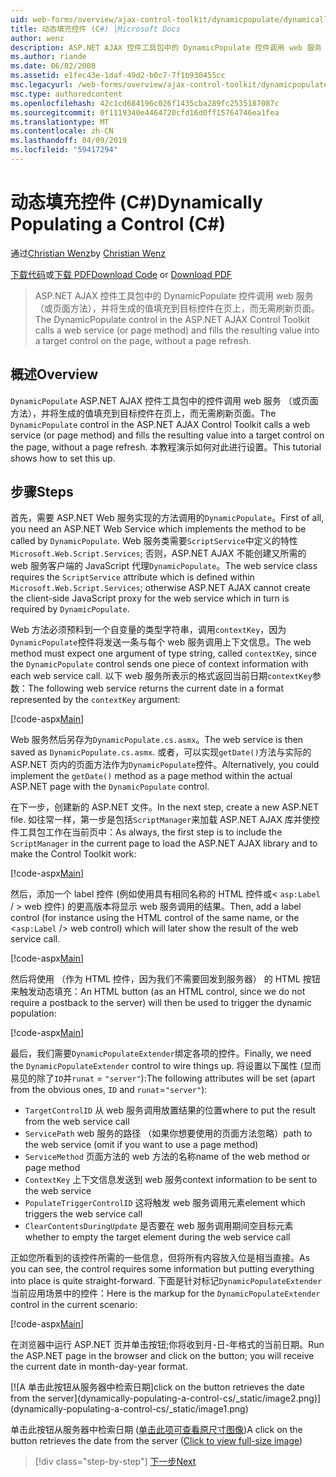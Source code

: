 ```yaml
---
uid: web-forms/overview/ajax-control-toolkit/dynamicpopulate/dynamically-populating-a-control-cs
title: 动态填充控件 (C#) |Microsoft Docs
author: wenz
description: ASP.NET AJAX 控件工具包中的 DynamicPopulate 控件调用 web 服务 （或页面方法），并将生成的值填充到 t 上的目标控件...
ms.author: riande
ms.date: 06/02/2008
ms.assetid: e1fec43e-1daf-49d2-b0c7-7f1b930455cc
msc.legacyurl: /web-forms/overview/ajax-control-toolkit/dynamicpopulate/dynamically-populating-a-control-cs
msc.type: authoredcontent
ms.openlocfilehash: 42c1cd684196c026f1435cba289fc2535187087c
ms.sourcegitcommit: 0f1119340e4464720cfd16d0ff15764746ea1fea
ms.translationtype: MT
ms.contentlocale: zh-CN
ms.lasthandoff: 04/09/2019
ms.locfileid: "59417294"
---
```

# <a name="dynamically-populating-a-control-c"></a><span data-ttu-id="f2a41-103">动态填充控件 (C#)</span><span class="sxs-lookup"><span data-stu-id="f2a41-103">Dynamically Populating a Control (C#)</span></span>

<span data-ttu-id="f2a41-104">通过[Christian Wenz](https://github.com/wenz)</span><span class="sxs-lookup"><span data-stu-id="f2a41-104">by [Christian Wenz](https://github.com/wenz)</span></span>

<span data-ttu-id="f2a41-105">[下载代码](http://download.microsoft.com/download/d/8/f/d8f2f6f9-1b7c-46ad-9252-e1fc81bdea3e/dynamicpopulate0.cs.zip)或[下载 PDF](http://download.microsoft.com/download/b/6/a/b6ae89ee-df69-4c87-9bfb-ad1eb2b23373/dynamicpopulate0CS.pdf)</span><span class="sxs-lookup"><span data-stu-id="f2a41-105">[Download Code](http://download.microsoft.com/download/d/8/f/d8f2f6f9-1b7c-46ad-9252-e1fc81bdea3e/dynamicpopulate0.cs.zip) or [Download PDF](http://download.microsoft.com/download/b/6/a/b6ae89ee-df69-4c87-9bfb-ad1eb2b23373/dynamicpopulate0CS.pdf)</span></span>

> <span data-ttu-id="f2a41-106">ASP.NET AJAX 控件工具包中的 DynamicPopulate 控件调用 web 服务 （或页面方法），并将生成的值填充到目标控件在页上，而无需刷新页面。</span><span class="sxs-lookup"><span data-stu-id="f2a41-106">The DynamicPopulate control in the ASP.NET AJAX Control Toolkit calls a web service (or page method) and fills the resulting value into a target control on the page, without a page refresh.</span></span>


## <a name="overview"></a><span data-ttu-id="f2a41-107">概述</span><span class="sxs-lookup"><span data-stu-id="f2a41-107">Overview</span></span>

<span data-ttu-id="f2a41-108">`DynamicPopulate` ASP.NET AJAX 控件工具包中的控件调用 web 服务 （或页面方法），并将生成的值填充到目标控件在页上，而无需刷新页面。</span><span class="sxs-lookup"><span data-stu-id="f2a41-108">The `DynamicPopulate` control in the ASP.NET AJAX Control Toolkit calls a web service (or page method) and fills the resulting value into a target control on the page, without a page refresh.</span></span> <span data-ttu-id="f2a41-109">本教程演示如何对此进行设置。</span><span class="sxs-lookup"><span data-stu-id="f2a41-109">This tutorial shows how to set this up.</span></span>

## <a name="steps"></a><span data-ttu-id="f2a41-110">步骤</span><span class="sxs-lookup"><span data-stu-id="f2a41-110">Steps</span></span>

<span data-ttu-id="f2a41-111">首先，需要 ASP.NET Web 服务实现的方法调用的`DynamicPopulate`。</span><span class="sxs-lookup"><span data-stu-id="f2a41-111">First of all, you need an ASP.NET Web Service which implements the method to be called by `DynamicPopulate`.</span></span> <span data-ttu-id="f2a41-112">Web 服务类需要`ScriptService`中定义的特性`Microsoft.Web.Script.Services`; 否则，ASP.NET AJAX 不能创建又所需的 web 服务客户端的 JavaScript 代理`DynamicPopulate`。</span><span class="sxs-lookup"><span data-stu-id="f2a41-112">The web service class requires the `ScriptService` attribute which is defined within `Microsoft.Web.Script.Services`; otherwise ASP.NET AJAX cannot create the client-side JavaScript proxy for the web service which in turn is required by `DynamicPopulate`.</span></span>

<span data-ttu-id="f2a41-113">Web 方法必须预料到一个自变量的类型字符串，调用`contextKey`，因为`DynamicPopulate`控件将发送一条与每个 web 服务调用上下文信息。</span><span class="sxs-lookup"><span data-stu-id="f2a41-113">The web method must expect one argument of type string, called `contextKey`, since the `DynamicPopulate` control sends one piece of context information with each web service call.</span></span> <span data-ttu-id="f2a41-114">以下 web 服务所表示的格式返回当前日期`contextKey`参数：</span><span class="sxs-lookup"><span data-stu-id="f2a41-114">The following web service returns the current date in a format represented by the `contextKey` argument:</span></span>

[!code-aspx[Main](dynamically-populating-a-control-cs/samples/sample1.aspx)]

<span data-ttu-id="f2a41-115">Web 服务然后另存为`DynamicPopulate.cs.asmx`。</span><span class="sxs-lookup"><span data-stu-id="f2a41-115">The web service is then saved as `DynamicPopulate.cs.asmx`.</span></span> <span data-ttu-id="f2a41-116">或者，可以实现`getDate()`方法与实际的 ASP.NET 页内的页面方法作为`DynamicPopulate`控件。</span><span class="sxs-lookup"><span data-stu-id="f2a41-116">Alternatively, you could implement the `getDate()` method as a page method within the actual ASP.NET page with the `DynamicPopulate` control.</span></span>

<span data-ttu-id="f2a41-117">在下一步，创建新的 ASP.NET 文件。</span><span class="sxs-lookup"><span data-stu-id="f2a41-117">In the next step, create a new ASP.NET file.</span></span> <span data-ttu-id="f2a41-118">如往常一样，第一步是包括`ScriptManager`来加载 ASP.NET AJAX 库并使控件工具包工作在当前页中：</span><span class="sxs-lookup"><span data-stu-id="f2a41-118">As always, the first step is to include the `ScriptManager` in the current page to load the ASP.NET AJAX library and to make the Control Toolkit work:</span></span>

[!code-aspx[Main](dynamically-populating-a-control-cs/samples/sample2.aspx)]

<span data-ttu-id="f2a41-119">然后，添加一个 label 控件 (例如使用具有相同名称的 HTML 控件或&lt; `asp:Label`  / &gt; web 控件) 的更高版本将显示 web 服务调用的结果。</span><span class="sxs-lookup"><span data-stu-id="f2a41-119">Then, add a label control (for instance using the HTML control of the same name, or the &lt;`asp:Label` /&gt; web control) which will later show the result of the web service call.</span></span>

[!code-aspx[Main](dynamically-populating-a-control-cs/samples/sample3.aspx)]

<span data-ttu-id="f2a41-120">然后将使用 （作为 HTML 控件，因为我们不需要回发到服务器） 的 HTML 按钮来触发动态填充：</span><span class="sxs-lookup"><span data-stu-id="f2a41-120">An HTML button (as an HTML control, since we do not require a postback to the server) will then be used to trigger the dynamic population:</span></span>

[!code-aspx[Main](dynamically-populating-a-control-cs/samples/sample4.aspx)]

<span data-ttu-id="f2a41-121">最后，我们需要`DynamicPopulateExtender`绑定各项的控件。</span><span class="sxs-lookup"><span data-stu-id="f2a41-121">Finally, we need the `DynamicPopulateExtender` control to wire things up.</span></span> <span data-ttu-id="f2a41-122">将设置以下属性 (显而易见的除了`ID`并`runat` = `"server"`):</span><span class="sxs-lookup"><span data-stu-id="f2a41-122">The following attributes will be set (apart from the obvious ones, `ID` and `runat`=`"server"`):</span></span>

- `TargetControlID` <span data-ttu-id="f2a41-123">从 web 服务调用放置结果的位置</span><span class="sxs-lookup"><span data-stu-id="f2a41-123">where to put the result from the web service call</span></span>
- `ServicePath` <span data-ttu-id="f2a41-124">web 服务的路径 （如果你想要使用的页面方法忽略）</span><span class="sxs-lookup"><span data-stu-id="f2a41-124">path to the web service (omit if you want to use a page method)</span></span>
- `ServiceMethod` <span data-ttu-id="f2a41-125">页面方法的 web 方法的名称</span><span class="sxs-lookup"><span data-stu-id="f2a41-125">name of the web method or page method</span></span>
- `ContextKey` <span data-ttu-id="f2a41-126">上下文信息发送到 web 服务</span><span class="sxs-lookup"><span data-stu-id="f2a41-126">context information to be sent to the web service</span></span>
- `PopulateTriggerControlID` <span data-ttu-id="f2a41-127">这将触发 web 服务调用元素</span><span class="sxs-lookup"><span data-stu-id="f2a41-127">element which triggers the web service call</span></span>
- `ClearContentsDuringUpdate` <span data-ttu-id="f2a41-128">是否要在 web 服务调用期间空目标元素</span><span class="sxs-lookup"><span data-stu-id="f2a41-128">whether to empty the target element during the web service call</span></span>

<span data-ttu-id="f2a41-129">正如您所看到的该控件所需的一些信息，但将所有内容放入位是相当直接。</span><span class="sxs-lookup"><span data-stu-id="f2a41-129">As you can see, the control requires some information but putting everything into place is quite straight-forward.</span></span> <span data-ttu-id="f2a41-130">下面是针对标记`DynamicPopulateExtender`当前应用场景中的控件：</span><span class="sxs-lookup"><span data-stu-id="f2a41-130">Here is the markup for the `DynamicPopulateExtender` control in the current scenario:</span></span>

[!code-aspx[Main](dynamically-populating-a-control-cs/samples/sample5.aspx)]

<span data-ttu-id="f2a41-131">在浏览器中运行 ASP.NET 页并单击按钮;你将收到月-日-年格式的当前日期。</span><span class="sxs-lookup"><span data-stu-id="f2a41-131">Run the ASP.NET page in the browser and click on the button; you will receive the current date in month-day-year format.</span></span>


[![A <span data-ttu-id="f2a41-132">单击此按钮从服务器中检索日期]</span><span class="sxs-lookup"><span data-stu-id="f2a41-132">click on the button retrieves the date from the server]</span></span>(dynamically-populating-a-control-cs/_static/image2.png)](dynamically-populating-a-control-cs/_static/image1.png)

<span data-ttu-id="f2a41-133">单击此按钮从服务器中检索日期 ([单击此项可查看原尺寸图像](dynamically-populating-a-control-cs/_static/image3.png))</span><span class="sxs-lookup"><span data-stu-id="f2a41-133">A click on the button retrieves the date from the server ([Click to view full-size image](dynamically-populating-a-control-cs/_static/image3.png))</span></span>

> [!div class="step-by-step"]
> [<span data-ttu-id="f2a41-134">下一步</span><span class="sxs-lookup"><span data-stu-id="f2a41-134">Next</span></span>](dynamically-populating-a-control-using-javascript-code-cs.md)

